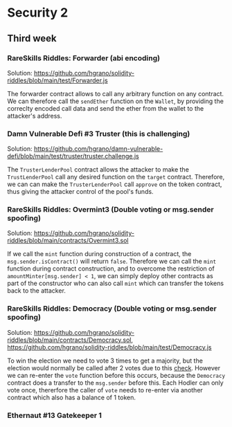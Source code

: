 # Security 2

## Third week

### RareSkills Riddles: Forwarder (abi encoding)

Solution: https://github.com/hgrano/solidity-riddles/blob/main/test/Forwarder.js

The forwarder contract allows to call any arbitrary function on any contract. We can therefore call the `sendEther` function on the `Wallet`, by providing the correclty encoded call data and send the ether from the wallet to the attacker's address.

### Damn Vulnerable Defi #3 Truster (this is challenging)

Solution: https://github.com/hgrano/damn-vulnerable-defi/blob/main/test/truster/truster.challenge.js

The `TrusterLenderPool` contract allows the attacker to make the `TrustLenderPool` call any desired function on the `target` contract. Therefore, we can can make the `TrusterLenderPool` call `approve` on the token contract, thus giving the attacker control of the pool's funds.

### RareSkills Riddles: Overmint3 (Double voting or msg.sender spoofing)

Solution: https://github.com/hgrano/solidity-riddles/blob/main/contracts/Overmint3.sol

If we call the `mint` function during construction of a contract, the `msg.sender.isContract()` will return `false`. Therefore we can call the `mint` function during contract construction, and to overcome the restriction of `amountMinter[msg.sender] < 1`, we can simply deploy other contracts as part of the constructor who can also call `mint` which can transfer the tokens back to the attacker.

### RareSkills Riddles: Democracy (Double voting or msg.sender spoofing)

Solution: https://github.com/hgrano/solidity-riddles/blob/main/contracts/Democracy.sol, https://github.com/hgrano/solidity-riddles/blob/main/test/Democracy.js

To win the election we need to vote 3 times to get a majority, but the election would normally be called after 2 votes due to this [check](https://github.com/hgrano/solidity-riddles/blob/77f898d58ade3463077ea4c956815e4257d5e1be/contracts/Democracy.sol#L104-L106). However we can re-enter the `vote` function before this occurs, because the `Democracy` contract does a transfer to the `msg.sender` before this. Each Hodler can only vote once, thererfore the caller of `vote` needs to re-enter via another contract which also has a balance of 1 token.

### Ethernaut #13 Gatekeeper 1